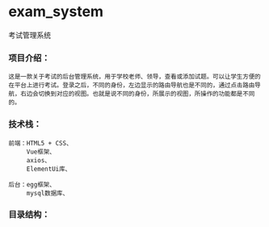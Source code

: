 # exam_system
考试管理系统

### 项目介绍：
    这是一款关于考试的后台管理系统，用于学校老师、领导，查看或添加试题。可以让学生方便的在平台上进行考试。登录之后，不同的身份，左边显示的路由导航也是不同的，通过点击路由导航，右边会切换到对应的视图。也就是说不同的身份，所展示的视图，所操作的功能都是不同的。


### 技术栈：

    前端：HTML5 + CSS、
         Vue框架、
         axios、
         ElementUi库、

    后台：egg框架、
         mysql数据库、

### 目录结构：

    
